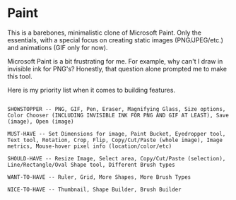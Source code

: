# Paint

This is a barebones, minimalistic clone of Microsoft Paint. Only the essentials, with a special focus on creating static images (PNG/JPEG/etc.) and animations (GIF only for now).

Microsoft Paint is a bit frustrating for me. For example, why can't I draw in invisible ink for PNG's? Honestly, that question alone prompted me to make this tool.

Here is my priority list when it comes to building features.

~~~

SHOWSTOPPER -- PNG, GIF, Pen, Eraser, Magnifying Glass, Size options, Color Chooser (INCLUDING INVISIBLE INK FOR PNG AND GIF AT LEAST), Save (image), Open (image)

MUST-HAVE -- Set Dimensions for image, Paint Bucket, Eyedropper tool, Text tool, Rotation, Crop, Flip, Copy/Cut/Paste (whole image), Image metrics, Mouse-hover pixel info (location/color/etc)

SHOULD-HAVE -- Resize Image, Select area, Copy/Cut/Paste (selection), Line/Rectangle/Oval Shape tool, Different Brush types

WANT-TO-HAVE -- Ruler, Grid, More Shapes, More Brush Types

NICE-TO-HAVE -- Thumbnail, Shape Builder, Brush Builder
